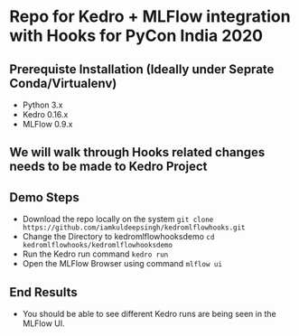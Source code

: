 # Repo for Kedro + MLFlow integration with Hooks for PyCon India 2020

## Prerequiste Installation (Ideally under Seprate Conda/Virtualenv)
- Python  3.x
- Kedro   0.16.x
- MLFlow  0.9.x

## We will walk through Hooks related changes needs to be made to Kedro Project

## Demo Steps
- Download the repo locally on the system
``` git clone https://github.com/iamkuldeepsingh/kedromlflowhooks.git ```
- Change the Directory to kedromlflowhooksdemo ``` cd kedromlflowhooks/kedromlflowhooksdemo ```
- Run the Kedro run command ``` kedro run ```
- Open the MLFlow Browser using command ``` mlflow ui ```

## End Results
- You should be able to see different Kedro runs are being seen in the MLFlow UI.
